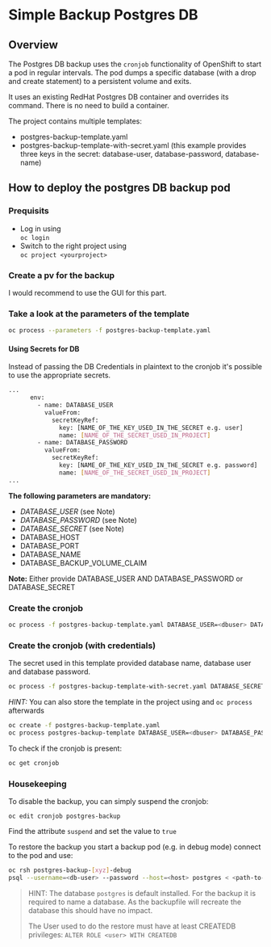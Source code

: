 # Simple Backup Postgres DB

## Overview

The Postgres DB backup uses the `cronjob` functionality of OpenShift to start a pod in regular intervals. The pod dumps a specific database (with a drop and create statement) to a persistent volume and exits.

It uses an existing RedHat Postgres DB container and overrides its command. There is no need to build a container.

The project contains multiple templates:

* postgres-backup-template.yaml
* postgres-backup-template-with-secret.yaml (this example provides three keys in the secret: database-user, database-password, database-name)

## How to deploy the postgres DB backup pod

### Prequisits

* Log in using  
`oc login`
* Switch to the right project using  
`oc project <yourproject>`

### Create a pv for the backup

I would recommend to use the GUI for this part.

### Take a look at the parameters of the template

```bash
oc process --parameters -f postgres-backup-template.yaml
```

#### Using Secrets for DB

Instead of passing the DB Credentials in plaintext to the cronjob it's possible to use the appropriate secrets.

```bash
...
      env:
        - name: DATABASE_USER
          valueFrom:
            secretKeyRef:
              key: [NAME_OF_THE_KEY_USED_IN_THE_SECRET e.g. user]
              name: [NAME_OF_THE_SECRET_USED_IN_PROJECT]
        - name: DATABASE_PASSWORD
          valueFrom:
            secretKeyRef:
              key: [NAME_OF_THE_KEY_USED_IN_THE_SECRET e.g. password]
              name: [NAME_OF_THE_SECRET_USED_IN_PROJECT]
...
```

**The following parameters are mandatory:**

* *DATABASE_USER* (see Note)
* *DATABASE_PASSWORD* (see Note)
* *DATABASE_SECRET* (see Note)
* DATABASE_HOST
* DATABASE_PORT
* DATABASE_NAME
* DATABASE_BACKUP_VOLUME_CLAIM

**Note:** Either provide DATABASE_USER AND DATABASE_PASSWORD or DATABASE_SECRET

### Create the cronjob

```bash
oc process -f postgres-backup-template.yaml DATABASE_USER=<dbuser> DATABASE_PASSWORD=<dbpassword> DATABASE_HOST=<dbhost> DATABASE_PORT=<dbport> DATABASE_NAME=<dbname> DATABASE_BACKUP_VOLUME_CLAIM=<pvc-claim-name> | oc create -f -
```

### Create the cronjob (with credentials)

The secret used in this template provided database name, database user and database password.

```bash
oc process -f postgres-backup-template-with-secret.yaml DATABASE_SECRET=<secretname> DATABASE_HOST=<dbhost> DATABASE_PORT=<dbport> DATABASE_BACKUP_VOLUME_CLAIM=<pvc-claim-name> | oc create -f -
```

*HINT:* You can also store the template in the project using and `oc process` afterwards

```bash
oc create -f postgres-backup-template.yaml
oc process postgres-backup-template DATABASE_USER=<dbuser> DATABASE_PASSWORD=<dbpassword> ... | oc create -f -
```

To check if the cronjob is present:

````bash
oc get cronjob
````

### Housekeeping

To disable the backup, you can simply suspend the cronjob:

`oc edit cronjob postgres-backup`

Find the attribute `suspend` and set the value to `true`

To restore the backup you start a backup pod (e.g. in debug mode) connect to the pod and use:

````bash
oc rsh postgres-backup-[xyz]-debug
psql --username=<db-user> --password --host=<host> postgres < <path-to-backupfile> (the backupfile has to be unpacked)
````

> HINT: The database `postgres` is default installed. For the backup it is required to name a database. As the backupfile will recreate the database this should have no impact.
>
> The User used to do the restore must have at least CREATEDB privileges: `ALTER ROLE <user> WITH CREATEDB`

